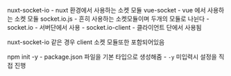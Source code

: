 nuxt-socket-io - nuxt 환경에서 사용하는 소켓 모듈
vue-socket - vue 에서 사용하는 소켓 모듈
socket.io.js - 흔히 사용하는 소켓모듈이며 두개의 모듈로 나뉜다 - socket.io - 서버단에서 사용 - socket.io-client - 클라이언트 단에서 사용됨

nuxt-socket-io 같은 경우 client 소켓 모듈또한 포함되어있음

npm init -y - package.json 파일을 기본 타입으로 생성해줌 - `-y` 미입력시 설정을 직접 진행
